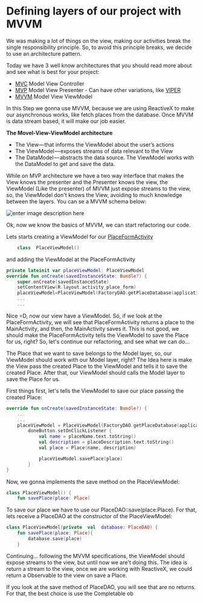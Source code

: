 # Defining layers of our project with MVVM

We was making a lot of things on the view, making our activities break the single responsibility principle. So, to avoid this principle breaks, we decide to use  an architecture pattern.

Today we have 3 well know architectures that you should read more about and see what is best for your project:
-  [MVC](https://medium.com/upday-devs/android-architecture-patterns-part-1-model-view-controller-3baecef5f2b6)	Model View Controller
-	[MVP](https://medium.com/upday-devs/android-architecture-patterns-part-2-model-view-presenter-8a6faaae14a5) Model View Presenter - Can have other variations, like [VIPER](http://luboganev.github.io/blog/clean-architecture-pt1/)
-	[MVVM](https://medium.com/upday-devs/android-architecture-patterns-part-3-model-view-viewmodel-e7eeee76b73b) Model View ViewModel 

In this Step we gonna use MVVM, because we are using ReactiveX to make our asynchronous works, like fetch places from the database. Once MVVM is data stream based, it will make our job easier.

**The Movel-View-ViewModel architecture**
-   The  View— that informs the ViewModel about the user’s actions
-   The  ViewModel — exposes streams of data relevant to the View
-   The  DataModel — abstracts the data source. The ViewModel works with the DataModel to get and save the data.

While on MVP architecture we have a two way interface that makes the View knows the presenter and the Presenter knows the view, the ViewModel (Like the presenter) of MVVM just expose streams to the view, so, the ViewModel don't knows the View, avoiding to much knowledge between the layers. You can se a MVVM schema below:

![enter image description here](https://cdn-images-1.medium.com/max/800/0*5mD214cjNXU-V6lf.png)

Ok, now we know the basics of MVVM, we can start refactoring our code.

Lets starts creating a ViewModel for our [PlaceFormActivity](https://github.com/roubertedgar/workshoptw/blob/step-4/app/src/main/java/workshoptw/com/work_shop_tw/views/place/PLaceFormActivity.kt)

```kotlin
	class  PlaceViewModel() 
``` 
and adding the ViewModel at the PlaceFormActivity

```kotlin
private lateinit var placeViewModel: PlaceViewModel
override fun onCreate(savedInstanceState: Bundle?) {
	super.onCreate(savedInstanceState)
	setContentView(R.layout.activity_place_form)
	placeViewModel=PlaceViewModel(FactoryDAO.getPlaceDatabase(applicationContext))
	...
	...
``` 

Nice =D, now our view have a ViewModel. Só, if we look at the PlaceFormActivity, we will see that PlaceFormActivity returns a place to the MainActivity, and then, the MainActivity saves it.
This is not good, we should make the PlaceFormActivity tells the ViewModel to save the Place for us, right? So, let's continue our refactoring, and see what we can do...

The Place that we want to save belongs to the Model layer, so, our ViewModel should work with our Model layer, right? 
The Idea here is make the View pass the created Place to the ViewModel and tells it to save the created Place. After that, our ViewModel should calls the Model layer to save the Place for us. 

First things first, let's tells the ViewModel to save our place passing the created Place:

```kotlin
override fun onCreate(savedInstanceState: Bundle?) {
	...
	...
	placeViewModel = PlaceViewModel(FactoryDAO.getPlaceDatabase(applicationContext))
		doneButton.setOnClickListener {
			val name = placeName.text.toString()
			val description = placeDescription.text.toString()
			val place = Place(name, description)

			placeViewModel.savePlace(place)
		}
}
```

Now, we gonna implements the save method on the PlaceViewModel:

```kotlin
class PlaceViewModel() {
	fun savePlace(place: Place)
```
To save our place we have to use our PlaceDAO::save(place:Place). For that, lets receive a PlaceDAO at the constructor of the PlaceViewModel:
```kotlin
class PlaceViewModel(private  val  database: PlaceDAO) {
	fun savePlace(place: Place){
		database.save(place)
	}
```

Continuing... following the MVVM  specifications, the ViewModel should expose streams to the view, but until now we are't doing this. The idea is return a stream to the view, once we are working with ReactiveX, we could return a Observable to the view on save a Place. 

If you look at the save method of PlaceDAO, you will see that are no returns. For that, the best choice is use the Completable ob
<!--stackedit_data:
eyJoaXN0b3J5IjpbNTI4MDk4MDcyLDE0NzI1ODc5NDUsLTIxMz
QyMDMzMjUsMTk1NDEzNTU4NywxMjIyODI3MzE5LDE2MTkzNjc4
NCwtMTk5OTQ1ODE4NiwtOTcyOTQ3OTcsLTEyMzAwNDE3NjgsMj
gwNzg4ODM5XX0=
-->